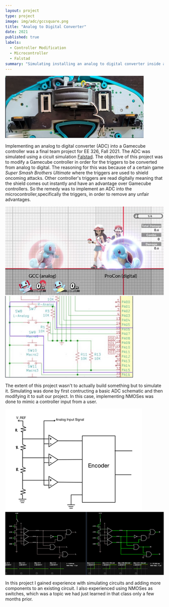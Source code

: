 ```yaml
---
layout: project
type: project
image: img/adc/gccsquare.png
title: "Analog to Digital Converter"
date: 2021
published: true
labels:
  - Controller Modification
  - Microcontroller
  - Falstad
summary: "Simulating installing an analog to digital converter inside a Gamecube controller for a final project in EE 326."
---
```


<img class="img-fluid" src="/img/adc/gcc.png">

Implementing an analog to digital converter (ADC) into a Gamecube controller was a final team project for EE 326, Fall 2021. The ADC was simulated using a cicuit simulation [Falstad](https://www.falstad.com/circuit/). The objective of this project was to modify a Gamecube controller in order for the triggers to be converted from analog to digital. The reasoning for this was because of a certain game *Super Smash Brothers Ultimate* where the triggers are used to shield oncoming attacks. Other controller's triggers are read digitally meaning that the shield comes out instantly and have an advantage over Gamecube controllers. So the remedy was to implement an ADC into the microcontroller,specifically the triggers, in order to remove any unfair advantages.

<img class="img-fluid" src="/img/adc/shields.png">
<img class="img-fluid" src="/img/adc/lranalog.png">

The extent of this project wasn't to actually build something but to simulate it. Simulating was done by first contructing a basic ADC schematic and then modifying it to suit our project. In this case, implementing NMOSes was done to mimic a controller input from a user.

<img class="img-fluid" src="/img/adc/adc.png">
<img class="img-fluid" src="/img/adc/nmosimp.png">

In this project I gained experience with simulating circuits and adding more components to an existing circuit. I also experienced using NMOSes as switches, which was a topic we had just learned in that class only a few months prior.
